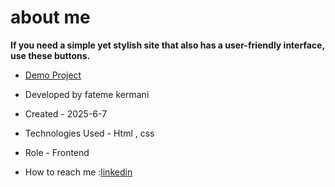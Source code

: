 # about me

**If you need a simple yet stylish site that also has a user-friendly interface, use these buttons.**


- [Demo Project](https://fatemekermanii.github.io/about/index-project.html)

- Developed by fateme kermani

- Created - 2025-6-7

- Technologies Used - Html , css

- Role - Frontend

- How to reach me :[linkedin](https://www.linkedin.com/in/fateme-kermani/)

